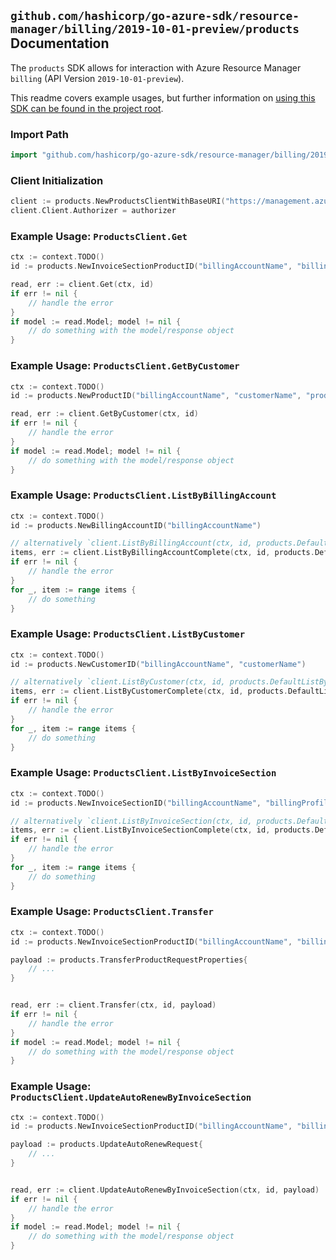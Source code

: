 
## `github.com/hashicorp/go-azure-sdk/resource-manager/billing/2019-10-01-preview/products` Documentation

The `products` SDK allows for interaction with Azure Resource Manager `billing` (API Version `2019-10-01-preview`).

This readme covers example usages, but further information on [using this SDK can be found in the project root](https://github.com/hashicorp/go-azure-sdk/tree/main/docs).

### Import Path

```go
import "github.com/hashicorp/go-azure-sdk/resource-manager/billing/2019-10-01-preview/products"
```


### Client Initialization

```go
client := products.NewProductsClientWithBaseURI("https://management.azure.com")
client.Client.Authorizer = authorizer
```


### Example Usage: `ProductsClient.Get`

```go
ctx := context.TODO()
id := products.NewInvoiceSectionProductID("billingAccountName", "billingProfileName", "invoiceSectionName", "productName")

read, err := client.Get(ctx, id)
if err != nil {
	// handle the error
}
if model := read.Model; model != nil {
	// do something with the model/response object
}
```


### Example Usage: `ProductsClient.GetByCustomer`

```go
ctx := context.TODO()
id := products.NewProductID("billingAccountName", "customerName", "productName")

read, err := client.GetByCustomer(ctx, id)
if err != nil {
	// handle the error
}
if model := read.Model; model != nil {
	// do something with the model/response object
}
```


### Example Usage: `ProductsClient.ListByBillingAccount`

```go
ctx := context.TODO()
id := products.NewBillingAccountID("billingAccountName")

// alternatively `client.ListByBillingAccount(ctx, id, products.DefaultListByBillingAccountOperationOptions())` can be used to do batched pagination
items, err := client.ListByBillingAccountComplete(ctx, id, products.DefaultListByBillingAccountOperationOptions())
if err != nil {
	// handle the error
}
for _, item := range items {
	// do something
}
```


### Example Usage: `ProductsClient.ListByCustomer`

```go
ctx := context.TODO()
id := products.NewCustomerID("billingAccountName", "customerName")

// alternatively `client.ListByCustomer(ctx, id, products.DefaultListByCustomerOperationOptions())` can be used to do batched pagination
items, err := client.ListByCustomerComplete(ctx, id, products.DefaultListByCustomerOperationOptions())
if err != nil {
	// handle the error
}
for _, item := range items {
	// do something
}
```


### Example Usage: `ProductsClient.ListByInvoiceSection`

```go
ctx := context.TODO()
id := products.NewInvoiceSectionID("billingAccountName", "billingProfileName", "invoiceSectionName")

// alternatively `client.ListByInvoiceSection(ctx, id, products.DefaultListByInvoiceSectionOperationOptions())` can be used to do batched pagination
items, err := client.ListByInvoiceSectionComplete(ctx, id, products.DefaultListByInvoiceSectionOperationOptions())
if err != nil {
	// handle the error
}
for _, item := range items {
	// do something
}
```


### Example Usage: `ProductsClient.Transfer`

```go
ctx := context.TODO()
id := products.NewInvoiceSectionProductID("billingAccountName", "billingProfileName", "invoiceSectionName", "productName")

payload := products.TransferProductRequestProperties{
	// ...
}


read, err := client.Transfer(ctx, id, payload)
if err != nil {
	// handle the error
}
if model := read.Model; model != nil {
	// do something with the model/response object
}
```


### Example Usage: `ProductsClient.UpdateAutoRenewByInvoiceSection`

```go
ctx := context.TODO()
id := products.NewInvoiceSectionProductID("billingAccountName", "billingProfileName", "invoiceSectionName", "productName")

payload := products.UpdateAutoRenewRequest{
	// ...
}


read, err := client.UpdateAutoRenewByInvoiceSection(ctx, id, payload)
if err != nil {
	// handle the error
}
if model := read.Model; model != nil {
	// do something with the model/response object
}
```
